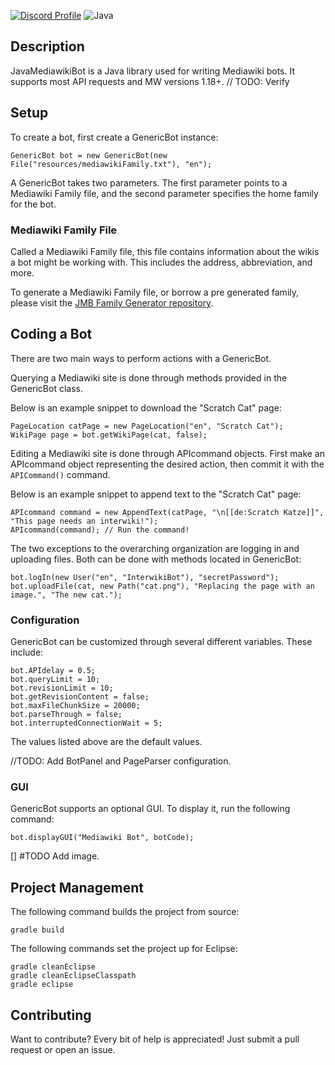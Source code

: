 [![Discord Profile](https://img.shields.io/badge/Discord-7289DA?style=for-the-badge&logo=discord&logoColor=white)](https://www.discordapp.com/users/244908008155512832)
![Java](https://img.shields.io/badge/Java-ED8B00?style=for-the-badge&logo=openjdk&logoColor=white)

## Description

JavaMediawikiBot is a Java library used for writing Mediawiki bots. It supports most API requests and MW versions 1.18+. // TODO: Verify

## Setup

To create a bot, first create a GenericBot instance:

```
GenericBot bot = new GenericBot(new File("resources/mediawikiFamily.txt"), "en");
```

A GenericBot takes two parameters. The first parameter points to a Mediawiki Family file, and the second parameter specifies the home family for the bot.

### Mediawiki Family File

Called a Mediawiki Family file, this file contains information about the wikis a bot might be working with. This includes the address, abbreviation, and more.

To generate a Mediawiki Family file, or borrow a pre generated family, please visit the [JMB Family Generator repository](https://github.com/Choco31415/JMBFamilyGenerator).

## Coding a Bot

There are two main ways to perform actions with a GenericBot.

Querying a Mediawiki site is done through methods provided in the GenericBot class.

Below is an example snippet to download the "Scratch Cat" page:

```
PageLocation catPage = new PageLocation("en", "Scratch Cat");
WikiPage page = bot.getWikiPage(cat, false);
```

Editing a Mediawiki site is done through APIcommand objects. First make an APIcommand object representing the desired action, then commit it with the `APICommand()` command.

Below is an example snippet to append text to the "Scratch Cat" page:

```
APIcommand command = new AppendText(catPage, "\n[[de:Scratch Katze]]", "This page needs an interwiki!");
APIcommand(command); // Run the command!
```

The two exceptions to the overarching organization are logging in and uploading files. Both can be done with methods located in GenericBot:

```
bot.logIn(new User("en", "InterwikiBot"), "secretPassword");
bot.uploadFile(cat, new Path("cat.png"), "Replacing the page with an image.", "The new cat.");
```

### Configuration

GenericBot can be customized through several different variables. These include:

```
bot.APIdelay = 0.5;
bot.queryLimit = 10;
bot.revisionLimit = 10;
bot.getRevisionContent = false;
bot.maxFileChunkSize = 20000;
bot.parseThrough = false;
bot.interruptedConnectionWait = 5;
```

The values listed above are the default values.

//TODO: Add BotPanel and PageParser configuration.

### GUI

GenericBot supports an optional GUI. To display it, run the following command:

```
bot.displayGUI("Mediawiki Bot", botCode);
```

[] #TODO Add image.

## Project Management

The following command builds the project from source:

```
gradle build
```

The following commands set the project up for Eclipse:

```
gradle cleanEclipse
gradle cleanEclipseClasspath
gradle eclipse
```

## Contributing

Want to contribute? Every bit of help is appreciated! Just submit a pull request or open an issue.
